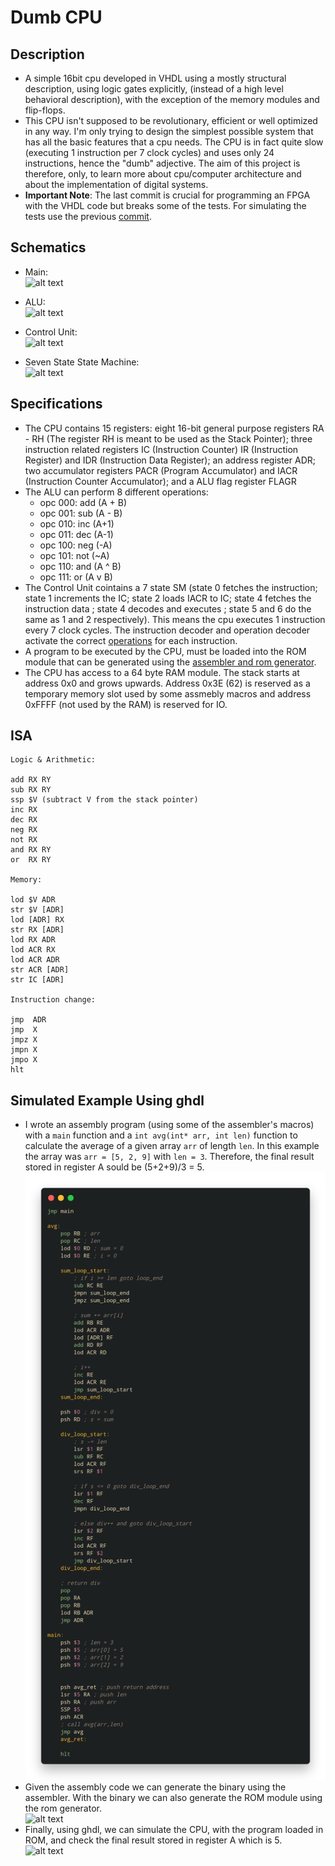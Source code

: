 # Dumb CPU

## Description
  - A simple 16bit cpu developed in VHDL using a mostly structural description, using logic gates explicitly, (instead of a high level behavioral description), with the exception of the memory modules and flip-flops.
  - This CPU isn't supposed to be revolutionary, efficient or well optimized in any way. I'm only trying to design the simplest possible system that has all the basic features that a cpu needs. The CPU is in fact quite slow (executing 1 instruction per 7 clock cycles) and uses only 24 instructions, hence the "dumb" adjective. The aim of this project is therefore, only, to learn more about cpu/computer architecture and about the implementation of digital systems.
  - **Important Note**: The last commit is crucial for programming an FPGA with the VHDL code but breaks some of the tests. For simulating the tests use the previous [commit](https://github.com/dma-neves/dcpu/commit/88553b62cbd5d48a902010da16fbf05984602c07).

## Schematics
  - Main:
  <br/>![alt text](https://github.com/dma-neves/dcpu/blob/main/other/diagrams/cpu.png)

  - ALU:
  <br/>![alt text](https://github.com/dma-neves/dcpu/blob/main/other/diagrams/alu.png)

  - Control Unit:
  <br/>![alt text](https://github.com/dma-neves/dcpu/blob/main/other/diagrams/CU.png)
  
  - Seven State State Machine:
  </br>![alt text](https://github.com/dma-neves/dcpu/blob/main/other/diagrams/seven_state_sm.png)

## Specifications
  - The CPU contains 15 registers: eight 16-bit general purpose registers RA - RH (The register RH is meant to be used as the Stack Pointer); three instruction related registers IC (Instruction Counter) IR (Instruction Register) and IDR (Instruction Data Register); an address register ADR; two accumulator registers PACR (Program Accumulator) and IACR (Instruction Counter Accumulator); and a ALU flag register FLAGR
  - The ALU can perform 8 different operations:
	- opc 000: add (A + B)
	- opc 001: sub (A - B)
	- opc 010: inc (A+1)
	- opc 011: dec (A-1)
	- opc 100: neg (-A)
	- opc 101: not (~A)
	- opc 110: and (A ^ B)
	- opc 111: or  (A v B)
  - The Control Unit cointains a 7 state SM (state 0 fetches the instruction; state 1 increments the IC; state 2 loads IACR to IC; state 4 fetches the instruction data ; state 4 decodes and executes ; state 5 and 6 do the same as 1 and 2 respectively). This means the cpu executes 1 instruction every 7 clock cycles. The instruction decoder and operation decoder activate the correct [operations](https://github.com/dma-neves/dcpu/blob/main/other/instruction_outputs/instructionOutputs.txt) for each instruction.
  - A program to be executed by the CPU, must be loaded into the ROM module that can be generated using the [assembler and rom generator](https://github.com/dma-neves/dcpuAssembler).
  - The CPU has access to a 64 byte RAM module. The stack starts at address 0x0 and grows upwards. Address 0x3E (62) is reserved as a temporary memory slot used by some assmebly macros and address 0xFFFF (not used by the RAM) is reserved for IO.
  
## ISA

	Logic & Arithmetic:

	add RX RY
	sub RX RY
	ssp $V (subtract V from the stack pointer)
	inc RX
	dec RX
	neg RX
	not RX
	and RX RY
	or  RX RY

	Memory:

	lod $V ADR
	str $V [ADR]
	lod [ADR] RX
	str RX [ADR]
	lod RX ADR
	lod ACR RX
	lod ACR ADR
	str ACR [ADR]
	str IC [ADR]

	Instruction change:

	jmp  ADR
	jmp  X
	jmpz X
	jmpn X
	jmpo X
	hlt



## Simulated Example Using ghdl
  - I wrote an assembly program (using some of the assembler's macros) with a `main` function and a `int avg(int* arr, int len)` function to calculate the average of a given array `arr` of length `len`. In this example the array was `arr = [5, 2, 9]` with `len = 3`. Therefore, the final result stored in register A sould be (5+2+9)/3 = 5. 
    <br/>![alt text](https://github.com/dma-neves/8bcpu/blob/main/other/example/averageProgram.png)
  - Given the assembly code we can generate the binary using the assembler. With the binary we can also generate the ROM module using the rom generator.
  <br/>![alt text](https://github.com/dma-neves/dcpu/blob/main/other/example/averageBinary.png)
  - Finally, using ghdl, we can simulate the CPU, with the program loaded in ROM, and check the final result stored in register A which is 5.
  <br/>![alt text](https://github.com/dma-neves/dcpu/blob/main/other/example/averageResult.png)

